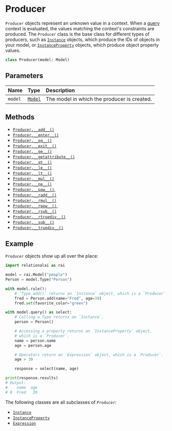 <!-- markdownlint-disable MD024 -->

# Producer

`Producer` objects represent an unknown value in a context.
When a [query](../Model/query.md) context is evaluated,
the values matching the context's constraints are produced.
The `Producer` class is the base class for different types of producers,
such as [`Instance`](../Instance/README.md) objects, which produce the IDs of objects in your model,
or [`InstanceProperty`](../InstanceProperty/README.md) objects, which produce object property values.

```python
class Producer(model: Model)
```

## Parameters

| Name | Type | Description |
| :--- | :--- | :------ |
| `model` | [`Model`](../Model/README.md) | The model in which the producer is created. |

## Methods

- [`Producer.__add__()`](./__add__.md)
- [`Producer.__enter__()`](./__enter__.md)
- [`Producer.__eq__()`](./__eq__.md)
- [`Producer.__exit__()`](./__exit__.md)
- [`Producer.__ge__()`](./__ge__.md)
- [`Producer.__getattribute__()`](./__getattribute__.md)
- [`Producer.__gt__()`](./__gt__.md)
- [`Producer.__le__()`](./__le__.md)
- [`Producer.__lt__()`](./__lt__.md)
- [`Producer.__mul__()`](./__mul__.md)
- [`Producer.__ne__()`](./__ne__.md)
- [`Producer.__pow__()`](./__pow__.md),
- [`Producer.__radd__()`](./__radd__.md)
- [`Producer.__rmul__()`](./__rmul__.md)
- [`Producer.__rpow__()`](./__rpow__.md),
- [`Producer.__rsub__()`](./__rsub__.md)
- [`Producer.__rtruediv__()`](./__rtruediv__.md)
- [`Producer.__sub__()`](./__sub__.md)
- [`Producer.__truediv__()`](./__truediv__.md)

## Example

`Producer` objects show up all over the place:

```python
import relationalai as rai

model = rai.Model("people")
Person = model.Type("Person")

with model.rule():
    # `Type.add()` returns an `Instance` object, which is a `Producer`.
    fred = Person.add(name="Fred", age=39)
    fred.set(favorite_color="green")

with model.query() as select:
    # Calling a Type returns an `Instance`.
    person = Person()

    # Accessing a property returns an `InstanceProperty` object,
    # which is a `Producer`.
    name = person.name
    age = person.age

    # Operators return an `Expression` object, which is a `Producer`.
    age > 30

    response = select(name, age)

print(response.results)
# Output:
#    name  age
# 0  Fred   39
```

The following classes are all subclasses of `Producer`:

- [`Instance`](../Instance/README.md)
- [`InstanceProperty`](../InstanceProperty/README.md)
- [`Expression`](../Expression.md)
